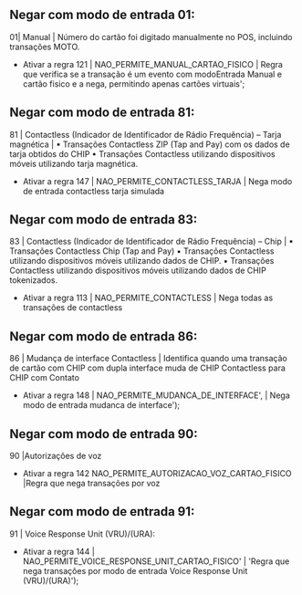 ## Negar com modo de entrada 01:
01| Manual | Número do cartão foi digitado manualmente no POS, incluindo transações MOTO.
- Ativar a regra 121 | NAO_PERMITE_MANUAL_CARTAO_FISICO | Regra que verifica se a transação é um evento com modoEntrada Manual e cartão fisico e a nega, permitindo apenas cartões virtuais';


## Negar com modo de entrada 81:
81 | Contactless (Indicador de Identificador de Rádio Frequência) –  Tarja magnética |
▪ Transações Contactless ZIP (Tap and Pay) com os dados de tarja obtidos do CHIP
▪ Transações Contactless utilizando dispositivos móveis utilizando tarja magnética.
- Ativar a regra 147 | NAO_PERMITE_CONTACTLESS_TARJA | Nega modo de entrada contactless tarja simulada


## Negar com modo de entrada 83:
83 | Contactless (Indicador de Identificador de Rádio Frequência) – Chip |
▪ Transações Contactless Chip (Tap and Pay)
▪ Transações Contactless utilizando dispositivos móveis utilizando dados de CHIP.
▪ Transações Contactless utilizando dispositivos móveis utilizando dados de CHIP tokenizados.
- Ativar a regra 113 | NAO_PERMITE_CONTACTLESS | Nega todas as transações de contactless

## Negar com modo de entrada 86:
86 | Mudança de interface Contactless | Identifica quando uma transação de cartão com CHIP com dupla interface muda de CHIP Contactless para CHIP com Contato
- Ativar a regra 148 | NAO_PERMITE_MUDANCA_DE_INTERFACE', | Nega modo de entrada mudanca de interface');


## Negar com modo de entrada 90: 
90 |Autorizações de voz
- Ativar a regra 142 NAO_PERMITE_AUTORIZACAO_VOZ_CARTAO_FISICO |Regra que nega transações por voz

## Negar com modo de entrada 91:
91 | Voice Response Unit (VRU)/(URA):
- Ativar a regra 144 | NAO_PERMITE_VOICE_RESPONSE_UNIT_CARTAO_FISICO' | 'Regra que nega transações por modo de entrada Voice Response Unit (VRU)/(URA)');